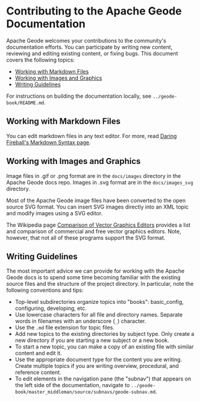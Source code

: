# Contributing to the Apache Geode Documentation

Apache Geode welcomes your contributions to the community's documentation efforts. You can participate by writing new content, reviewing and editing existing content, or fixing bugs. This document covers the following topics:

- [Working with Markdown Files](#working-with-markdown-files)
- [Working with Images and Graphics](#working-with-images-and-graphics)
- [Writing Guidelines](#writing-guidelines)

For instructions on building the documentation locally, see `../geode-book/README.md`.

## Working with Markdown Files

You can edit markdown files in any text editor. For more, read [Daring Fireball's Markdown Syntax page](https://daringfireball.net/projects/markdown/syntax).

## Working with Images and Graphics

Image files in .gif or .png format are in the `docs/images` directory in the Apache Geode docs repo. Images in .svg format are in the `docs/images_svg` directory.

Most of the Apache Geode image files have been converted to the open source SVG format. You can insert SVG images directly into an XML topic and modify images using a SVG editor.

The Wikipedia page [Comparison of Vector Graphics Editors](http://en.wikipedia.org/wiki/Comparison_of_vector_graphics_editors) provides a list and comparison of commercial and free vector graphics editors. Note, however, that not all of these programs support the SVG format.

## Writing Guidelines

The most important advice we can provide for working with the Apache Geode docs is to spend some time becoming familiar with the existing source files and the structure of the project directory. In particular, note the following conventions and tips:

- Top-level subdirectories organize topics into "books": basic_config, configuring, developing, etc.
- Use lowercase characters for all file and directory names. Separate words in filenames with an underscore (`_`) character.
- Use the `.md` file extension for topic files.
- Add new topics to the existing directories by subject type. Only create a new directory if you are starting a new subject or a new book.
- To start a new topic, you can make a copy of an existing file with similar content and edit it.
- Use the appropriate document type for the content you are writing. Create multiple topics if you are writing overview, procedural, and reference content.
- To edit elements in the navigation pane (the "subnav") that appears on the left side of the documentation, navigate to `../geode-book/master_middleman/source/subnavs/geode-subnav.md`.
